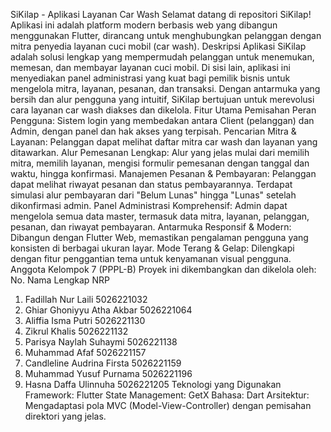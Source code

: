 SiKilap - Aplikasi Layanan Car Wash
Selamat datang di repositori SiKilap! Aplikasi ini adalah platform modern berbasis web yang dibangun menggunakan Flutter, dirancang untuk menghubungkan pelanggan dengan mitra penyedia layanan cuci mobil (car wash).
Deskripsi Aplikasi
SiKilap adalah solusi lengkap yang mempermudah pelanggan untuk menemukan, memesan, dan membayar layanan cuci mobil. Di sisi lain, aplikasi ini menyediakan panel administrasi yang kuat bagi pemilik bisnis untuk mengelola mitra, layanan, pesanan, dan transaksi. Dengan antarmuka yang bersih dan alur pengguna yang intuitif, SiKilap bertujuan untuk merevolusi cara layanan car wash diakses dan dikelola.
Fitur Utama
Pemisahan Peran Pengguna: Sistem login yang membedakan antara Client (pelanggan) dan Admin, dengan panel dan hak akses yang terpisah.
Pencarian Mitra & Layanan: Pelanggan dapat melihat daftar mitra car wash dan layanan yang ditawarkan.
Alur Pemesanan Lengkap: Alur yang jelas mulai dari memilih mitra, memilih layanan, mengisi formulir pemesanan dengan tanggal dan waktu, hingga konfirmasi.
Manajemen Pesanan & Pembayaran: Pelanggan dapat melihat riwayat pesanan dan status pembayarannya. Terdapat simulasi alur pembayaran dari "Belum Lunas" hingga "Lunas" setelah dikonfirmasi admin.
Panel Administrasi Komprehensif: Admin dapat mengelola semua data master, termasuk data mitra, layanan, pelanggan, pesanan, dan riwayat pembayaran.
Antarmuka Responsif & Modern: Dibangun dengan Flutter Web, memastikan pengalaman pengguna yang konsisten di berbagai ukuran layar.
Mode Terang & Gelap: Dilengkapi dengan fitur penggantian tema untuk kenyamanan visual pengguna.
Anggota Kelompok 7 (PPPL-B)
Proyek ini dikembangkan dan dikelola oleh:
No.	Nama Lengkap	NRP
1.	Fadillah Nur Laili	5026221032
2.	Ghiar Ghoniyyu Atha Akbar	5026221064
3.	Aliffia Isma Putri	5026221130
4.	Zikrul Khalis	5026221132
5.	Parisya Naylah Suhaymi	5026221138
6.	Muhammad Afaf	5026221157
7.	Candleline Audrina Firsta	5026221159
8.	Muhammad Yusuf Purnama	5026221196
9.	Hasna Daffa Ulinnuha	5026221205
Teknologi yang Digunakan
Framework: Flutter
State Management: GetX
Bahasa: Dart
Arsitektur: Mengadaptasi pola MVC (Model-View-Controller) dengan pemisahan direktori yang jelas.